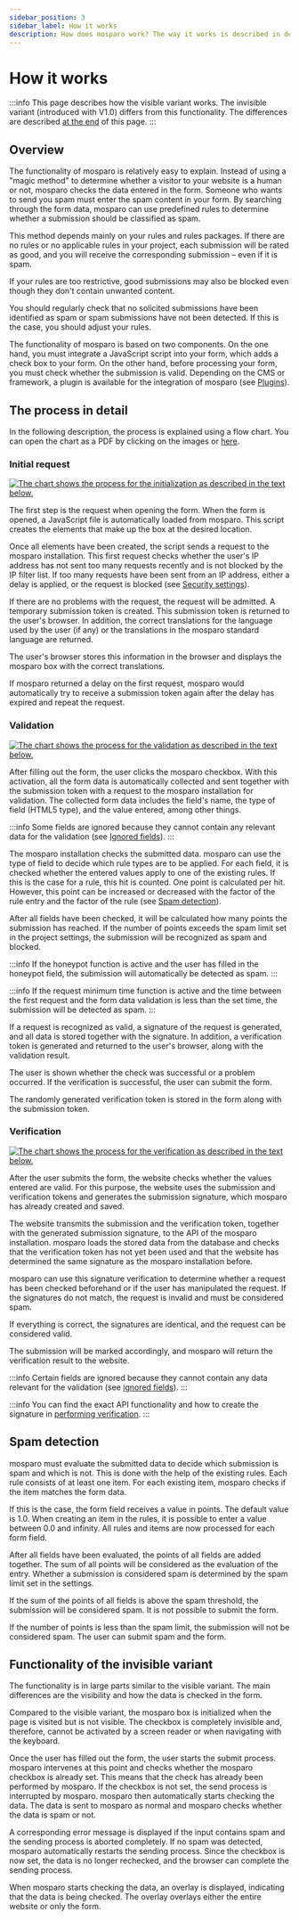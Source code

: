```yaml
---
sidebar_position: 3
sidebar_label: How it works
description: How does mosparo work? The way it works is described in detail here.
---
```


# How it works

:::info
This page describes how the visible variant works. The invisible variant (introduced with V1.0) differs from this functionality. The differences are described [at the end](#functionality-of-the-invisible-variant) of this page.
:::

## Overview

The functionality of mosparo is relatively easy to explain. Instead of using a "magic method" to determine whether a visitor to your website is a human or not, mosparo checks the data entered in the form. Someone who wants to send you spam must enter the spam content in your form. By searching through the form data, mosparo can use predefined rules to determine whether a submission should be classified as spam.

This method depends mainly on your rules and rules packages. If there are no rules or no applicable rules in your project, each submission will be rated as good, and you will receive the corresponding submission – even if it is spam.

If your rules are too restrictive, good submissions may also be blocked even though they don't contain unwanted content.

You should regularly check that no solicited submissions have been identified as spam or spam submissions have not been detected. If this is the case, you should adjust your rules.

The functionality of mosparo is based on two components. On the one hand, you must integrate a JavaScript script into your form, which adds a check box to your form. On the other hand, before processing your form, you must check whether the submission is valid. Depending on the CMS or framework, a plugin is available for the integration of mosparo (see [Plugins](../integration/with_plugins)).

## The process in detail

In the following description, the process is explained using a flow chart. You can open the chart as a PDF by clicking on the images or [here](./assets/process_chart_v1.0_EN.pdf).

### Initial request

[![The chart shows the process for the initialization as described in the text below.](./assets/process_cart_initializing_EN.jpg)](./assets/process_chart_v1.0_EN.pdf)

The first step is the request when opening the form. When the form is opened, a JavaScript file is automatically loaded from mosparo. This script creates the elements that make up the box at the desired location.

Once all elements have been created, the script sends a request to the mosparo installation. This first request checks whether the user's IP address has not sent too many requests recently and is not blocked by the IP filter list. If too many requests have been sent from an IP address, either a delay is applied, or the request is blocked (see [Security settings](../usage/settings#security-settings)).

If there are no problems with the request, the request will be admitted. A temporary submission token is created. This submission token is returned to the user's browser. In addition, the correct translations for the language used by the user (if any) or the translations in the mosparo standard language are returned.

The user's browser stores this information in the browser and displays the mosparo box with the correct translations.

If mosparo returned a delay on the first request, mosparo would automatically try to receive a submission token again after the delay has expired and repeat the request.

### Validation

[![The chart shows the process for the validation as described in the text below.](./assets/process_cart_validation_EN.jpg)](./assets/process_chart_v1.0_EN.pdf)

After filling out the form, the user clicks the mosparo checkbox. With this activation, all the form data is automatically collected and sent together with the submission token with a request to the mosparo installation for validation. The collected form data includes the field's name, the type of field (HTML5 type), and the value entered, among other things.

:::info
Some fields are ignored because they cannot contain any relevant data for the validation (see [Ignored fields](../integration/ignored_fields)).
:::

The mosparo installation checks the submitted data. mosparo can use the type of field to decide which rule types are to be applied. For each field, it is checked whether the entered values apply to one of the existing rules. If this is the case for a rule, this hit is counted. One point is calculated per hit. However, this point can be increased or decreased with the factor of the rule entry and the factor of the rule (see [Spam detection](#spam-detection)).

After all fields have been checked, it will be calculated how many points the submission has reached. If the number of points exceeds the spam limit set in the project settings, the submission will be recognized as spam and blocked.

:::info
If the honeypot function is active and the user has filled in the honeypot field, the submission will automatically be detected as spam.
:::

:::info
If the request minimum time function is active and the time between the first request and the form data validation is less than the set time, the submission will be detected as spam.
:::

If a request is recognized as valid, a signature of the request is generated, and all data is stored together with the signature. In addition, a verification token is generated and returned to the user's browser, along with the validation result.

The user is shown whether the check was successful or a problem occurred. If the verification is successful, the user can submit the form.

The randomly generated verification token is stored in the form along with the submission token.

### Verification

[![The chart shows the process for the verification as described in the text below.](./assets/process_cart_verification_EN.jpg)](./assets/process_chart_v1.0_EN.pdf)

After the user submits the form, the website checks whether the values entered are valid. For this purpose, the website uses the submission and verification tokens and generates the submission signature, which mosparo has already created and saved.

The website transmits the submission and the verification token, together with the generated submission signature, to the API of the mosparo installation. mosparo loads the stored data from the database and checks that the verification token has not yet been used and that the website has determined the same signature as the mosparo installation before.

mosparo can use this signature verification to determine whether a request has been checked beforehand or if the user has manipulated the request. If the signatures do not match, the request is invalid and must be considered spam.

If everything is correct, the signatures are identical, and the request can be considered valid.

The submission will be marked accordingly, and mosparo will return the verification result to the website.

:::info
Certain fields are ignored because they cannot contain any data relevant for the validation (see [ignored fields](../integration/ignored_fields)).
:::

:::info
You can find the exact API functionality and how to create the signature in [performing verification](../integration/custom#performing-verification).
:::

## Spam detection

mosparo must evaluate the submitted data to decide which submission is spam and which is not. This is done with the help of the existing rules. Each rule consists of at least one item. For each existing item, mosparo checks if the item matches the form data.

If this is the case, the form field receives a value in points. The default value is 1.0. When creating an item in the rules, it is possible to enter a value between 0.0 and infinity. All rules and items are now processed for each form field.

After all fields have been evaluated, the points of all fields are added together. The sum of all points will be considered as the evaluation of the entry. Whether a submission is considered spam is determined by the spam limit set in the settings.

If the sum of the points of all fields is above the spam threshold, the submission will be considered spam. It is not possible to submit the form.

If the number of points is less than the spam limit, the submission will not be considered spam. The user can submit spam and the form.

## Functionality of the invisible variant

The functionality is in large parts similar to the visible variant. The main differences are the visibility and how the data is checked in the form.

Compared to the visible variant, the mosparo box is initialized when the page is visited but is not visible. The checkbox is completely invisible and, therefore, cannot be activated by a screen reader or when navigating with the keyboard.

Once the user has filled out the form, the user starts the submit process. mosparo intervenes at this point and checks whether the mosparo checkbox is already set. This means that the check has already been performed by mosparo. If the checkbox is not set, the send process is interrupted by mosparo. mosparo then automatically starts checking the data. The data is sent to mosparo as normal and mosparo checks whether the data is spam or not.

A corresponding error message is displayed if the input contains spam and the sending process is aborted completely. If no spam was detected, mosparo automatically restarts the sending process. Since the checkbox is now set, the data is no longer rechecked, and the browser can complete the sending process.

When mosparo starts checking the data, an overlay is displayed, indicating that the data is being checked. The overlay overlays either the entire website or only the form.